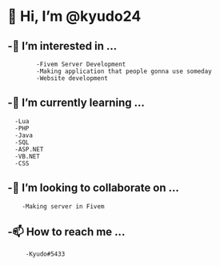 <h1>👋 Hi, I’m @kyudo24</h1>

<h2>-👀 I’m interested in ...</h2>

            -Fivem Server Development
            -Making application that people gonna use someday
            -Website development
         
   
<h2>-🌱 I’m currently learning ...</h2>

      -Lua
      -PHP
      -Java
      -SQL
      -ASP.NET
      -VB.NET
      -CSS
    
<h2>-💞️ I’m looking to collaborate on ...</h2>

        -Making server in Fivem
        
<h2>-📫 How to reach me ...</h2>
            
        
         -Kyudo#5433
<!---
kyudo24/kyudo24 is a ✨ special ✨ repository because its `README.md` (this file) appears on your GitHub profile.
You can click the Preview link to take a look at your changes.
--->

